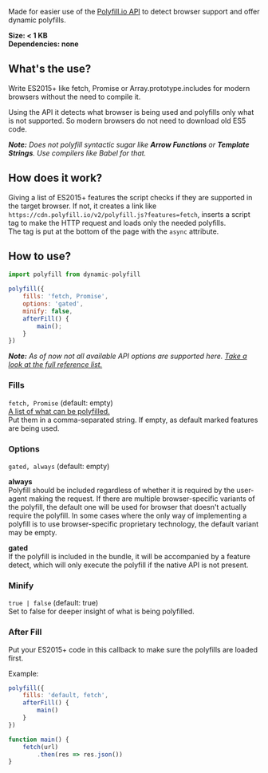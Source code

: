 Made for easier use of the [Polyfill.io API](polyfill.io) to detect browser support and offer dynamic polyfills.

**Size: < 1 KB**  
**Dependencies: none**

## What's the use?
Write ES2015+ like fetch, Promise or Array.prototype.includes for modern browsers without the need to compile it.

Using the API it detects what browser is being used and polyfills only what is not supported. So modern browsers do not need to download old ES5 code.

_**Note:** Does not polyfill syntactic sugar like **Arrow Functions** or **Template Strings**. Use compilers like Babel for that._

## How does it work?
Giving a list of ES2015+ features the script checks if they are supported in the target browser. If not, it creates a link like `https://cdn.polyfill.io/v2/polyfill.js?features=fetch`, inserts a script tag to make the HTTP request and loads only the needed polyfills.  
The tag is put at the bottom of the page with the `async` attribute.

## How to use?
```javascript
import polyfill from dynamic-polyfill

polyfill({
    fills: 'fetch, Promise',
    options: 'gated',
    minify: false,
    afterFill() {
        main();
    }
})
```

_**Note:** As of now not all available API options are supported here. [Take a look at the full reference list.](https://polyfill.io/v2/docs/api)_

### Fills
`fetch, Promise` (default: empty)  
[A list of what can be polyfilled.](https://polyfill.io/v2/docs/features/)  
Put them in a comma-separated string.
If empty, as default marked features are being used.

### Options
`gated, always` (default: empty)

**always**  
    Polyfill should be included regardless of whether it is required by the user-agent making the request. If there are multiple browser-specific variants of the polyfill, the default one will be used for browser that doesn't actually require the polyfill. In some cases where the only way of implementing a polyfill is to use browser-specific proprietary technology, the default variant may be empty.

**gated**  
    If the polyfill is included in the bundle, it will be accompanied by a feature detect, which will only execute the polyfill if the native API is not present.

### Minify
`true | false` (default: true)  
Set to false for deeper insight of what is being polyfilled.

### After Fill
Put your ES2015+ code in this callback to make sure the polyfills are loaded first.

Example:
```javascript
polyfill({
    fills: 'default, fetch',
    afterFill() {
        main()
    }
})

function main() {
    fetch(url)
        .then(res => res.json())
}
```
